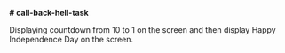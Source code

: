 **# call-back-hell-task** 

Displaying countdown from 10 to 1 on the screen and then display Happy Independence Day on the screen.
